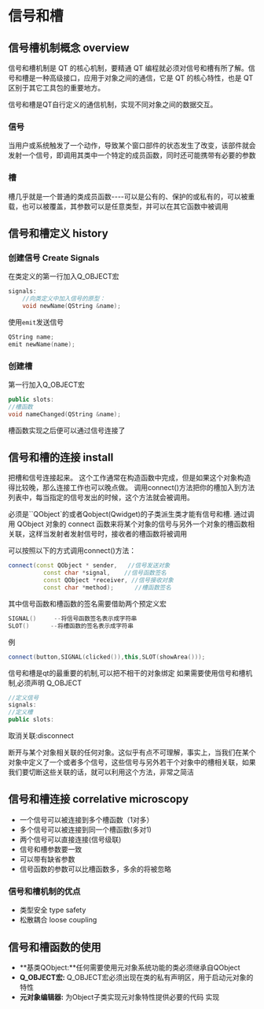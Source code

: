 # 信号和槽



## 信号槽机制概念 overview

信号和槽机制是 QT 的核心机制，要精通 QT 编程就必须对信号和槽有所了解。信号和槽是一种高级接口，应用于对象之间的通信，它是 QT 的核心特性，也是 QT 区别于其它工具包的重要地方。

信号和槽是QT自行定义的通信机制，实现不同对象之间的数据交互。

### 信号
当用户或系统触发了一个动作，导致某个窗口部件的状态发生了改变，该部件就会发射一个信号，即调用其类中一个特定的成员函数，同时还可能携带有必要的参数

### 槽
槽几乎就是一个普通的类成员函数----可以是公有的、保护的或私有的，可以被重载，也可以被覆盖，其参数可以是任意类型，并可以在其它函数中被调用



## 信号和槽定义 history

### 创建信号 Create Signals

在类定义的第一行加入Q_OBJECT宏

```cpp
signals:
	//向类定义中加入信号的原型：
	void newName(QString &name);
```

使用`emit`发送信号

```cpp
QString name;
emit newName(name);
```

### 创建槽

第一行加入Q_OBJECT宏
```cpp
public slots:
//槽函数
void nameChanged(QString &name);
```

槽函数实现之后便可以通过信号连接了

###

## 信号和槽的连接 install

把槽和信号连接起来。
这个工作通常在构造函数中完成，但是如果这个对象构造得比较晚，那么连接工作也可以晚点做。
调用connect()方法把你的槽加入到方法列表中，每当指定的信号发出的时候，这个方法就会被调用。

必须是``QObject`的或者Qobject(Qwidget)的子类派生类才能有信号和槽.
通过调用 QObject 对象的 connect 函数来将某个对象的信号与另外一个对象的槽函数相关联，这样当发射者发射信号时，接收者的槽函数将被调用

可以按照以下的方式调用connect()方法：
```cpp
connect(const QObject * sender,   //信号发送对象
		  const char *signal,    //信号函数签名
		  const QObject *receiver, //信号接收对象
		  const char *method);		//槽函数签名
```

其中信号函数和槽函数的签名需要借助两个预定义宏

```cpp
SIGNAL()	 --将信号函数签名表示成字符串
SLOT()      --将槽函数的签名表示成字符串
```
例

```cpp
connect(button,SIGNAL(clicked()),this,SLOT(showArea()));
```

信号和槽是qt的最重要的机制,可以把不相干的对象绑定
 如果需要使用信号和槽机制,必须声明 Q_OBJECT

```cpp
//定义信号 
signals:
//定义槽
public slots:
```

取消关联:disconnect

断开与某个对象相关联的任何对象。这似乎有点不可理解，事实上，当我们在某个对象中定义了一个或者多个信号，这些信号与另外若干个对象中的槽相关联，如果我们要切断这些关联的话，就可以利用这个方法，非常之简洁



## 信号和槽连接  correlative microscopy

+ 一个信号可以被连接到多个槽函数（1对多）
+ 多个信号可以被连接到同一个槽函数(多对1)
+ 两个信号可以直接连接(信号级联)
+ 信号和槽参数要一致
+ 可以带有缺省参数
+ 信号函数的参数可以比槽函数多，多余的将被忽略

### 信号和槽机制的优点
+ 类型安全 type safety
+ 松散耦合  loose coupling




## 信号和槽函数的使用

+ **基类QObject:**任何需要使用元对象系统功能的类必须继承自QObject
+ **Q_OBJECT宏:** Q_OBJECT宏必须出现在类的私有声明区，用于启动元对象的特性
+ **元对象编辑器:** 为Object子类实现元对象特性提供必要的代码 实现







